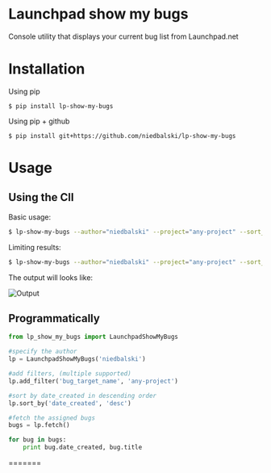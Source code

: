 Launchpad show my bugs
======================

Console utility that displays your current bug list from Launchpad.net


# Installation

Using pip

```shell
$ pip install lp-show-my-bugs
```
Using pip + github
```shell
$ pip install git+https://github.com/niedbalski/lp-show-my-bugs
```

# Usage

## Using the ClI

Basic usage:

```bash
$ lp-show-my-bugs --author="niedbalski" --project="any-project" --sort_by="date_created:asc"
```

Limiting results:
```bash
$ lp-show-my-bugs --author="niedbalski" --project="any-project" --sort_by="date_created:asc --limit=10"
```

The output will looks like:

![Output](https://raw.github.com/niedbalski/lp-show-my-bugs/master/images/output.png)


## Programmatically

```python
from lp_show_my_bugs import LaunchpadShowMyBugs

#specify the author
lp = LaunchpadShowMyBugs('niedbalski')

#add filters, (multiple supported)
lp.add_filter('bug_target_name', 'any-project')

#sort by date_created in descending order
lp.sort_by('date_created', 'desc')

#fetch the assigned bugs
bugs = lp.fetch()

for bug in bugs:
    print bug.date_created, bug.title
```
=======
